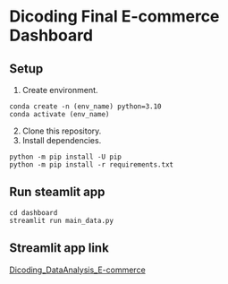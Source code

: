 # Dicoding Final E-commerce Dashboard

## Setup 
1. Create environment.
```
conda create -n (env_name) python=3.10
conda activate (env_name)
```

2. Clone this repository.
3. Install dependencies. 
```
python -m pip install -U pip
python -m pip install -r requirements.txt
```

## Run steamlit app
```
cd dashboard
streamlit run main_data.py
```

## Streamlit app link 
[Dicoding_DataAnalysis_E-commerce](https://data-analysis-with-python-dicoding.streamlit.app/)

